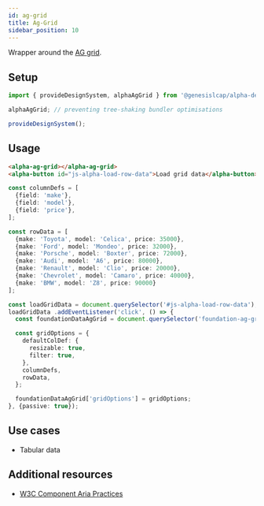 ```yaml
---
id: ag-grid
title: Ag-Grid
sidebar_position: 10
---
```


Wrapper around the [AG grid](https://www.ag-grid.com/).

## Setup

```ts
import { provideDesignSystem, alphaAgGrid } from '@genesislcap/alpha-design-system';

alphaAgGrid; // preventing tree-shaking bundler optimisations

provideDesignSystem();
```

## Usage

```html
<alpha-ag-grid></alpha-ag-grid>
<alpha-button id="js-alpha-load-row-data">Load grid data</alpha-button>
```

```ts
const columnDefs = [
  {field: 'make'},
  {field: 'model'},
  {field: 'price'},
];

const rowData = [
  {make: 'Toyota', model: 'Celica', price: 35000},
  {make: 'Ford', model: 'Mondeo', price: 32000},
  {make: 'Porsche', model: 'Boxter', price: 72000},
  {make: 'Audi', model: 'A6', price: 80000},
  {make: 'Renault', model: 'Clio', price: 20000},
  {make: 'Chevrolet', model: 'Camaro', price: 40000},
  {make: 'BMW', model: 'Z8', price: 90000}
];

const loadGridData = document.querySelector('#js-alpha-load-row-data');
loadGridData .addEventListener('click', () => {
  const foundationDataAgGrid = document.querySelector('foundation-ag-grid');

  const gridOptions = {
    defaultColDef: {
      resizable: true,
      filter: true,
    },
    columnDefs,
    rowData,
  };

  foundationDataAgGrid['gridOptions'] = gridOptions;
}, {passive: true});
```

## Use cases

* Tabular data

## Additional resources

- [W3C Component Aria Practices](https://w3c.github.io/aria-practices/#grid)